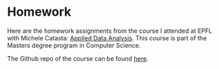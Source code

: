 # Homework


Here are the homework assignments from the course I attended at EPFL with Michele Catasta: 
[Applied Data Analysis](http://ada.epfl.ch/). This course is part of the Masters degree program in Computer Science.

The Github repo of the course can be found [here](https://github.com/ADAEPFL/Homework).
